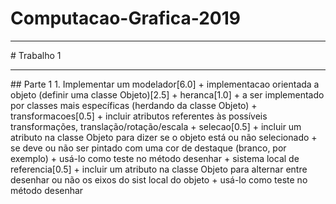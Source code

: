 # Computacao-Grafica-2019
<hr>
# Trabalho 1
<hr>
## Parte 1
1. Implementar um modelador[6.0]
	+ implementacao orientada a objeto (definir uma classe Objeto)[2.5]
		+ heranca[1.0]
			+ a ser implementado por classes mais específicas (herdando da classe Objeto)
		+ transformacoes[0.5]
			+ incluir atributos referentes às possíveis transformações, translação/rotação/escala
		+ selecao[0.5]
			+ incluir um atributo na classe Objeto para dizer se o objeto está ou não selecionado
				+ se deve ou não ser pintado com uma cor de destaque (branco, por exemplo)
				+ usá-lo como teste no método desenhar
		+ sistema local de referencia[0.5]
			+ incluir um atributo na classe Objeto para alternar entre desenhar ou não os eixos do sist local do objeto
			+ usá-lo como teste no método desenhar
